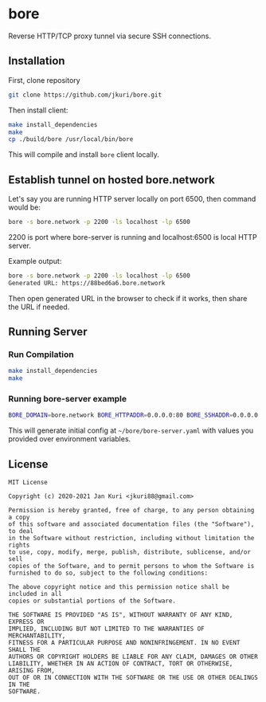 # bore

Reverse HTTP/TCP proxy tunnel via secure SSH connections.

## Installation

First, clone repository

```sh
git clone https://github.com/jkuri/bore.git
```

Then install client:

```sh
make install_dependencies
make
cp ./build/bore /usr/local/bin/bore
```

This will compile and install `bore` client locally.

## Establish tunnel on hosted bore.network

Let's say you are running HTTP server locally on port 6500, then command would be:

```sh
bore -s bore.network -p 2200 -ls localhost -lp 6500
```

2200 is port where bore-server is running and localhost:6500 is local HTTP server.

Example output:

```sh
bore -s bore.network -p 2200 -ls localhost -lp 6500
Generated URL: https://88bed6a6.bore.network
```

Then open generated URL in the browser to check if it works, then share the URL if needed.

## Running Server

### Run Compilation

```sh
make install_dependencies
make
```

### Running bore-server example

```sh
BORE_DOMAIN=bore.network BORE_HTTPADDR=0.0.0.0:80 BORE_SSHADDR=0.0.0.0:2200 ./build/bore-server
```

This will generate initial config at `~/bore/bore-server.yaml` with values you provided over environment variables.

## License

```license
MIT License

Copyright (c) 2020-2021 Jan Kuri <jkuri88@gmail.com>

Permission is hereby granted, free of charge, to any person obtaining a copy
of this software and associated documentation files (the "Software"), to deal
in the Software without restriction, including without limitation the rights
to use, copy, modify, merge, publish, distribute, sublicense, and/or sell
copies of the Software, and to permit persons to whom the Software is
furnished to do so, subject to the following conditions:

The above copyright notice and this permission notice shall be included in all
copies or substantial portions of the Software.

THE SOFTWARE IS PROVIDED "AS IS", WITHOUT WARRANTY OF ANY KIND, EXPRESS OR
IMPLIED, INCLUDING BUT NOT LIMITED TO THE WARRANTIES OF MERCHANTABILITY,
FITNESS FOR A PARTICULAR PURPOSE AND NONINFRINGEMENT. IN NO EVENT SHALL THE
AUTHORS OR COPYRIGHT HOLDERS BE LIABLE FOR ANY CLAIM, DAMAGES OR OTHER
LIABILITY, WHETHER IN AN ACTION OF CONTRACT, TORT OR OTHERWISE, ARISING FROM,
OUT OF OR IN CONNECTION WITH THE SOFTWARE OR THE USE OR OTHER DEALINGS IN THE
SOFTWARE.
```
